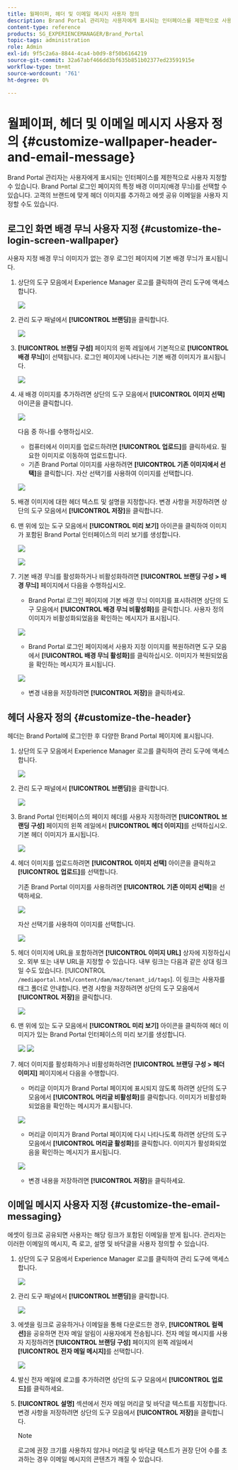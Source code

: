 ```yaml
---
title: 월페이퍼, 헤더 및 이메일 메시지 사용자 정의
description: Brand Portal 관리자는 사용자에게 표시되는 인터페이스를 제한적으로 사용자 지정할 수 있습니다. Brand Portal 로그인 페이지의 특정 배경 이미지(배경 무늬)를 선택할 수 있습니다. 고객의 브랜드에 맞게 헤더 이미지를 추가하고 에셋 공유 이메일을 사용자 지정할 수도 있습니다.
content-type: reference
products: SG_EXPERIENCEMANAGER/Brand_Portal
topic-tags: administration
role: Admin
exl-id: 9f5c2a6a-8844-4ca4-b0d9-8f50b6164219
source-git-commit: 32a67abf466dd3bf635b851b02377ed23591915e
workflow-type: tm+mt
source-wordcount: '761'
ht-degree: 0%

---
```


# 월페이퍼, 헤더 및 이메일 메시지 사용자 정의 {#customize-wallpaper-header-and-email-message}

Brand Portal 관리자는 사용자에게 표시되는 인터페이스를 제한적으로 사용자 지정할 수 있습니다. Brand Portal 로그인 페이지의 특정 배경 이미지(배경 무늬)를 선택할 수 있습니다. 고객의 브랜드에 맞게 헤더 이미지를 추가하고 에셋 공유 이메일을 사용자 지정할 수도 있습니다.

## 로그인 화면 배경 무늬 사용자 지정 {#customize-the-login-screen-wallpaper}

사용자 지정 배경 무늬 이미지가 없는 경우 로그인 페이지에 기본 배경 무늬가 표시됩니다.

1. 상단의 도구 모음에서 Experience Manager 로고를 클릭하여 관리 도구에 액세스합니다.

   ![](assets/aemlogo.png)

1. 관리 도구 패널에서 **[!UICONTROL 브랜딩]**&#x200B;을 클릭합니다.

   ![](assets/admin-tools-panel-10.png)

1. **[!UICONTROL 브랜딩 구성]** 페이지의 왼쪽 레일에서 기본적으로 **[!UICONTROL 배경 무늬]**&#x200B;이 선택됩니다. 로그인 페이지에 나타나는 기본 배경 이미지가 표시됩니다.

   ![](assets/default_wallpaper.png)

1. 새 배경 이미지를 추가하려면 상단의 도구 모음에서 **[!UICONTROL 이미지 선택]** 아이콘을 클릭합니다.

   ![](assets/choose_wallpaperimage.png)

   다음 중 하나를 수행하십시오.

   * 컴퓨터에서 이미지를 업로드하려면 **[!UICONTROL 업로드]**&#x200B;를 클릭하세요. 필요한 이미지로 이동하여 업로드합니다.
   * 기존 Brand Portal 이미지를 사용하려면 **[!UICONTROL 기존 이미지에서 선택]**&#x200B;을 클릭합니다. 자산 선택기를 사용하여 이미지를 선택합니다.

   ![](assets/asset-picker.png)

1. 배경 이미지에 대한 헤더 텍스트 및 설명을 지정합니다. 변경 사항을 저장하려면 상단의 도구 모음에서 **[!UICONTROL 저장]**&#x200B;을 클릭합니다.

1. 맨 위에 있는 도구 모음에서 **[!UICONTROL 미리 보기]** 아이콘을 클릭하여 이미지가 포함된 Brand Portal 인터페이스의 미리 보기를 생성합니다.

   ![](assets/chlimage_1.png)

   ![](assets/custom-wallpaper-preview.png)

1. 기본 배경 무늬를 활성화하거나 비활성화하려면 **[!UICONTROL 브랜딩 구성 > 배경 무늬]** 페이지에서 다음을 수행하십시오.

   * Brand Portal 로그인 페이지에 기본 배경 무늬 이미지를 표시하려면 상단의 도구 모음에서 **[!UICONTROL 배경 무늬 비활성화]**&#x200B;를 클릭합니다. 사용자 정의 이미지가 비활성화되었음을 확인하는 메시지가 표시됩니다.

   ![](assets/chlimage_1-1.png)

   * Brand Portal 로그인 페이지에서 사용자 지정 이미지를 복원하려면 도구 모음에서 **[!UICONTROL 배경 무늬 활성화]**&#x200B;를 클릭하십시오. 이미지가 복원되었음을 확인하는 메시지가 표시됩니다.

   ![](assets/chlimage_1-2.png)

   * 변경 내용을 저장하려면 **[!UICONTROL 저장]**&#x200B;을 클릭하세요.

## 헤더 사용자 정의 {#customize-the-header}

헤더는 Brand Portal에 로그인한 후 다양한 Brand Portal 페이지에 표시됩니다.

1. 상단의 도구 모음에서 Experience Manager 로고를 클릭하여 관리 도구에 액세스합니다.

   ![](assets/aemlogo.png)

1. 관리 도구 패널에서 **[!UICONTROL 브랜딩]**&#x200B;을 클릭합니다.

   ![](assets/admin-tools-panel-11.png)

1. Brand Portal 인터페이스의 페이지 헤더를 사용자 지정하려면 **[!UICONTROL 브랜딩 구성]** 페이지의 왼쪽 레일에서 **[!UICONTROL 헤더 이미지]**&#x200B;를 선택하십시오. 기본 헤더 이미지가 표시됩니다.

   ![](assets/default-header.png)

1. 헤더 이미지를 업로드하려면 **[!UICONTROL 이미지 선택]** 아이콘을 클릭하고 **[!UICONTROL 업로드]**&#x200B;를 선택합니다.

   기존 Brand Portal 이미지를 사용하려면 **[!UICONTROL 기존 이미지 선택]**&#x200B;을 선택하세요.

   ![](assets/choose_wallpaperimage-1.png)

   자산 선택기를 사용하여 이미지를 선택합니다.

   ![](assets/asset-picker-header.png)

1. 헤더 이미지에 URL을 포함하려면 **[!UICONTROL 이미지 URL]** 상자에 지정하십시오. 외부 또는 내부 URL을 지정할 수 있습니다. 내부 링크는 다음과 같은 상대 링크일 수도 있습니다.
   [!UICONTROL `/mediaportal.html/content/dam/mac/tenant_id/tags`].
이 링크는 사용자를 태그 폴더로 안내합니다.
변경 사항을 저장하려면 상단의 도구 모음에서 **[!UICONTROL 저장]**&#x200B;을 클릭합니다.

   ![](assets/configure_brandingheaderimageurl.png)

1. 맨 위에 있는 도구 모음에서 **[!UICONTROL 미리 보기]** 아이콘을 클릭하여 헤더 이미지가 있는 Brand Portal 인터페이스의 미리 보기를 생성합니다.

   ![](assets/chlimage_1-3.png)
   ![](assets/custom_header_preview.png)

1. 헤더 이미지를 활성화하거나 비활성화하려면 **[!UICONTROL 브랜딩 구성 > 헤더 이미지]** 페이지에서 다음을 수행합니다.

   * 머리글 이미지가 Brand Portal 페이지에 표시되지 않도록 하려면 상단의 도구 모음에서 **[!UICONTROL 머리글 비활성화]**&#x200B;를 클릭합니다. 이미지가 비활성화되었음을 확인하는 메시지가 표시됩니다.

   ![](assets/chlimage_1-4.png)

   * 머리글 이미지가 Brand Portal 페이지에 다시 나타나도록 하려면 상단의 도구 모음에서 **[!UICONTROL 머리글 활성화]**&#x200B;를 클릭합니다. 이미지가 활성화되었음을 확인하는 메시지가 표시됩니다.

   ![](assets/chlimage_1-5.png)

   * 변경 내용을 저장하려면 **[!UICONTROL 저장]**&#x200B;을 클릭하세요.

## 이메일 메시지 사용자 지정 {#customize-the-email-messaging}

에셋이 링크로 공유되면 사용자는 해당 링크가 포함된 이메일을 받게 됩니다. 관리자는 이러한 이메일의 메시지, 즉 로고, 설명 및 바닥글을 사용자 정의할 수 있습니다.

1. 상단의 도구 모음에서 Experience Manager 로고를 클릭하여 관리 도구에 액세스합니다.

   ![](assets/aemlogo.png)

1. 관리 도구 패널에서 **[!UICONTROL 브랜딩]**&#x200B;을 클릭합니다.

   ![](assets/admin-tools-panel-12.png)

1. 에셋을 링크로 공유하거나 이메일을 통해 다운로드한 경우, **[!UICONTROL 컬렉션]**&#x200B;을 공유하면 전자 메일 알림이 사용자에게 전송됩니다. 전자 메일 메시지를 사용자 지정하려면 **[!UICONTROL 브랜딩 구성]** 페이지의 왼쪽 레일에서 **[!UICONTROL 전자 메일 메시지]**&#x200B;를 선택합니다.

   ![](assets/configure-branding-page-email.png)

1. 발신 전자 메일에 로고를 추가하려면 상단의 도구 모음에서 **[!UICONTROL 업로드]**&#x200B;를 클릭하세요.

1. **[!UICONTROL 설명]** 섹션에서 전자 메일 머리글 및 바닥글 텍스트를 지정합니다. 변경 사항을 저장하려면 상단의 도구 모음에서 **[!UICONTROL 저장]**&#x200B;을 클릭합니다.

   >[!NOTE]
   >
   >로고에 권장 크기를 사용하지 않거나 머리글 및 바닥글 텍스트가 권장 단어 수를 초과하는 경우 이메일 메시지의 콘텐츠가 깨질 수 있습니다.
